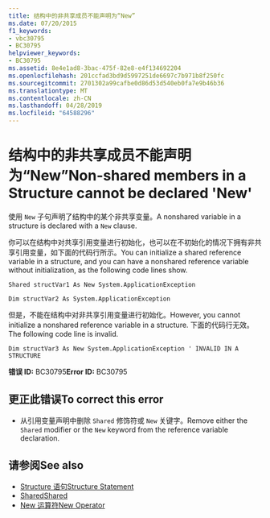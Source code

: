 ```yaml
---
title: 结构中的非共享成员不能声明为“New”
ms.date: 07/20/2015
f1_keywords:
- vbc30795
- BC30795
helpviewer_keywords:
- BC30795
ms.assetid: 8e4e1ad8-3bac-475f-82e8-e4f134692204
ms.openlocfilehash: 201ccfad3bd9d5997251de6697c7b971b8f250fc
ms.sourcegitcommit: 2701302a99cafbe0d86d53d540eb0fa7e9b46b36
ms.translationtype: MT
ms.contentlocale: zh-CN
ms.lasthandoff: 04/28/2019
ms.locfileid: "64588296"
---
```

# <a name="non-shared-members-in-a-structure-cannot-be-declared-new"></a><span data-ttu-id="25f1b-102">结构中的非共享成员不能声明为“New”</span><span class="sxs-lookup"><span data-stu-id="25f1b-102">Non-shared members in a Structure cannot be declared 'New'</span></span>
<span data-ttu-id="25f1b-103">使用 `New` 子句声明了结构中的某个非共享变量。</span><span class="sxs-lookup"><span data-stu-id="25f1b-103">A nonshared variable in a structure is declared with a `New` clause.</span></span>  
  
 <span data-ttu-id="25f1b-104">你可以在结构中对共享引用变量进行初始化，也可以在不初始化的情况下拥有非共享引用变量，如下面的代码行所示。</span><span class="sxs-lookup"><span data-stu-id="25f1b-104">You can initialize a shared reference variable in a structure, and you can have a nonshared reference variable without initialization, as the following code lines show.</span></span>  
  
 `Shared structVar1 As New System.ApplicationException`  
  
 `Dim structVar2 As System.ApplicationException`  
  
 <span data-ttu-id="25f1b-105">但是，不能在结构中对非共享引用变量进行初始化。</span><span class="sxs-lookup"><span data-stu-id="25f1b-105">However, you cannot initialize a nonshared reference variable in a structure.</span></span> <span data-ttu-id="25f1b-106">下面的代码行无效。</span><span class="sxs-lookup"><span data-stu-id="25f1b-106">The following code line is invalid.</span></span>  
  
 `Dim structVar3 As New System.ApplicationException ' INVALID IN A STRUCTURE`  
  
 <span data-ttu-id="25f1b-107">**错误 ID:** BC30795</span><span class="sxs-lookup"><span data-stu-id="25f1b-107">**Error ID:** BC30795</span></span>  
  
## <a name="to-correct-this-error"></a><span data-ttu-id="25f1b-108">更正此错误</span><span class="sxs-lookup"><span data-stu-id="25f1b-108">To correct this error</span></span>  
  
- <span data-ttu-id="25f1b-109">从引用变量声明中删除 `Shared` 修饰符或 `New` 关键字。</span><span class="sxs-lookup"><span data-stu-id="25f1b-109">Remove either the `Shared` modifier or the `New` keyword from the reference variable declaration.</span></span>  
  
## <a name="see-also"></a><span data-ttu-id="25f1b-110">请参阅</span><span class="sxs-lookup"><span data-stu-id="25f1b-110">See also</span></span>

- [<span data-ttu-id="25f1b-111">Structure 语句</span><span class="sxs-lookup"><span data-stu-id="25f1b-111">Structure Statement</span></span>](../../visual-basic/language-reference/statements/structure-statement.md)
- [<span data-ttu-id="25f1b-112">Shared</span><span class="sxs-lookup"><span data-stu-id="25f1b-112">Shared</span></span>](../../visual-basic/language-reference/modifiers/shared.md)
- [<span data-ttu-id="25f1b-113">New 运算符</span><span class="sxs-lookup"><span data-stu-id="25f1b-113">New Operator</span></span>](../../visual-basic/language-reference/operators/new-operator.md)
